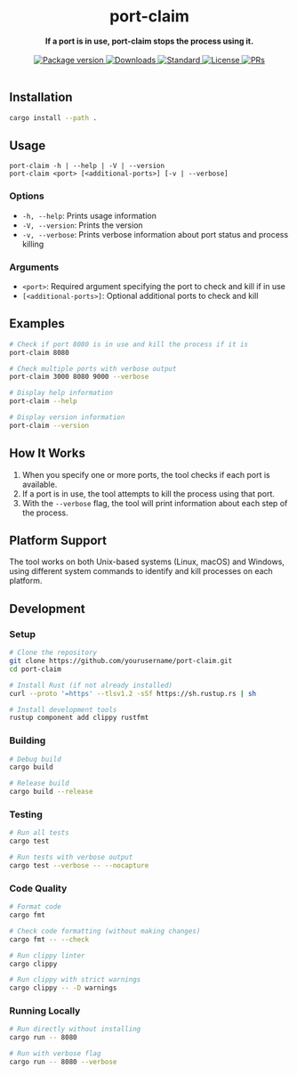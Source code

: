 <h1 align="center">port-claim</h1>
<div align="center">
  <strong>If a port is in use, port-claim stops the process using it.</strong>
</div>
<br>
<div align="center">
  <a href="https://npmjs.org/package/port-claim">
    <img src="https://img.shields.io/npm/v/port-claim.svg?style=flat-square" alt="Package version" />
  </a>
  <a href="https://npmjs.org/package/port-claim">
    <img src="https://img.shields.io/npm/dm/port-claim.svg?style=flat-square" alt="Downloads" />
  </a>
  <a href="https://github.com/feross/standard">
    <img src="https://img.shields.io/badge/code%20style-standard-brightgreen.svg?style=flat-square" alt="Standard" />
  </a>
  <a href="https://github.com/jasenmichael/port-claim/blob/main/LICENSE">
    <img src="https://img.shields.io/npm/l/port-claim.svg?style=flat-square" alt="License" />
  </a>
  <a href="http://makeapullrequest.com">
    <img src="https://img.shields.io/badge/PRs-welcome-brightgreen.svg?style=flat-square" alt="PRs" />
  </a>
</div>
<br>

## Installation

```bash
cargo install --path .
```

## Usage

```
port-claim -h | --help | -V | --version
port-claim <port> [<additional-ports>] [-v | --verbose]
```

### Options

- `-h, --help`: Prints usage information
- `-V, --version`: Prints the version
- `-v, --verbose`: Prints verbose information about port status and process killing

### Arguments

- `<port>`: Required argument specifying the port to check and kill if in use
- `[<additional-ports>]`: Optional additional ports to check and kill

## Examples

```bash
# Check if port 8080 is in use and kill the process if it is
port-claim 8080

# Check multiple ports with verbose output
port-claim 3000 8080 9000 --verbose

# Display help information
port-claim --help

# Display version information
port-claim --version
```

## How It Works

1. When you specify one or more ports, the tool checks if each port is available.
2. If a port is in use, the tool attempts to kill the process using that port.
3. With the `--verbose` flag, the tool will print information about each step of the process.

## Platform Support

The tool works on both Unix-based systems (Linux, macOS) and Windows, using different system commands to identify and kill processes on each platform. 

## Development

### Setup

```bash
# Clone the repository
git clone https://github.com/yourusername/port-claim.git
cd port-claim

# Install Rust (if not already installed)
curl --proto '=https' --tlsv1.2 -sSf https://sh.rustup.rs | sh

# Install development tools
rustup component add clippy rustfmt
```

### Building

```bash
# Debug build
cargo build

# Release build
cargo build --release
```

### Testing

```bash
# Run all tests
cargo test

# Run tests with verbose output
cargo test --verbose -- --nocapture
```

### Code Quality

```bash
# Format code
cargo fmt

# Check code formatting (without making changes)
cargo fmt -- --check

# Run clippy linter
cargo clippy

# Run clippy with strict warnings
cargo clippy -- -D warnings
```

### Running Locally

```bash
# Run directly without installing
cargo run -- 8080

# Run with verbose flag
cargo run -- 8080 --verbose
```
